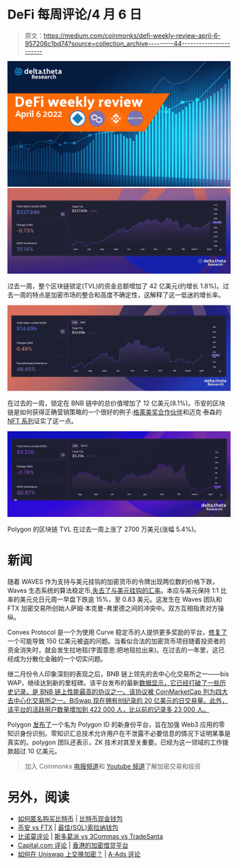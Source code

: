 # DeFi 每周评论/4 月 6 日

> 原文：<https://medium.com/coinmonks/defi-weekly-review-april-6-957206c1bd74?source=collection_archive---------44----------------------->

![](img/f73da0cb46f8e95847bdb53b845e7157.png)![](img/11ffd2a86c4caf2a51726126398d680a.png)

过去一周，整个区块链锁定(TVL)的资金总额增加了 42 亿美元(约增长 1.8%)。过去一周的特点是加密市场的整合和高度不确定性，这解释了这一低迷的增长率。

![](img/d848fa78e9a775359a3440497948a672.png)

在过去的一周，锁定在 BNB 链中的总价值增加了 12 亿美元(8.1%)。币安的区块链是如何获得正确营销策略的一个很好的例子:[格莱美奖合作伙伴](https://www.bsc.news/post/binance-officially-becomes-exchange-partner-of-the-grammy-awards)和迈克·泰森的 [NFT 系列](https://www.bsc.news/post/mike-tyson-mystery-box-comes-to-binance-nft-cz-takes-notice)证实了这一点。

![](img/b8e09310ae2a5f5a63151f7fb89fac88.png)

Polygon 的区块链 TVL 在过去一周上涨了 2700 万美元(涨幅 5.4%)。

# 新闻

随着 WAVES 作为支持与美元挂钩的加密货币的令牌出现两位数的价格下跌，Waves 生态系统的算法稳定币,[失去了与美元挂钩的汇率](https://cointelegraph.com/news/neutrino-dollar-breaks-peg-falls-to-0-82-amid-waves-price-manipulation-accusations)。本应与美元保持 1:1 比率的美元兑日元周一早盘下跌逾 15%，至 0.83 美元。这发生在 Waves 团队和 FTX 加密交易所创始人萨姆·本克曼-弗里德之间的冲突中。双方互相指责对方操纵。

Convex Protocol 是一个为使用 Curve 稳定币的人提供更多奖励的平台，[修复了](https://www.theblockcrypto.com/post/140554/convex-finance-addresses-bug-that-couldve-led-to-a-15-billion-rug-pull)一个可能导致 150 亿美元被盗的问题。当看似合法的加密货币项目随着投资者的资金消失时，就会发生拉地毯(字面意思:把地毯拉出来)。在过去的一年里，这已经成为分散化金融的一个切实问题。

继二月份令人印象深刻的表现之后，BNB 链上领先的去中心化交易所之一——bis WAP，继续达到新的里程碑。该平台发布的最新[数据显示，它已经打破了一些历史记录，是 BNB 链上性能最高的协议之一。该协议被 CoinMarketCap 列为四大去中心化交易所之一。BiSwap 现在拥有创纪录的 20 亿美元的日交易量。此外，该平台的活跃用户数量增加到 422 000 人，比以前的记录多 23 000 人。](https://twitter.com/Biswap_Dex/status/1511026458524897287?s=20&t=v-1FsjuIZjQ_Eqi2M9v0pg)

Polygon [发布了](https://news.bitcoin.com/polygon-announces-zero-knowledge-identity-platform-for-web3/)一个名为 Polygon ID 的新身份平台，旨在加强 Web3 应用的零知识身份识别。零知识汇总技术允许用户在不泄露不必要信息的情况下证明某事是真实的。polygon 团队还表示，ZK 技术对其至关重要。已经为这一领域的工作拨款超过 10 亿美元。

> 加入 Coinmonks [电报频道](https://t.me/coincodecap)和 [Youtube 频道](https://www.youtube.com/c/coinmonks/videos)了解加密交易和投资

# 另外，阅读

*   [如何匿名购买比特币](https://coincodecap.com/buy-bitcoin-anonymously) | [比特币现金钱包](https://coincodecap.com/bitcoin-cash-wallets)
*   [币安 vs FTX](https://coincodecap.com/binance-vs-ftx) | [最佳(SOL)索拉纳钱包](https://coincodecap.com/solana-wallets)
*   [比诺莫评论](https://coincodecap.com/binomo-review) | [斯多葛派 vs 3Commas vs TradeSanta](https://coincodecap.com/stoic-vs-3commas-vs-tradesanta)
*   [Capital.com 评论](https://coincodecap.com/capital-com-review) | [香港的加密借贷平台](https://coincodecap.com/crypto-lending-hong-kong)
*   [如何在 Uniswap 上交换加密？](https://coincodecap.com/swap-crypto-on-uniswap) | [A-Ads 评论](https://coincodecap.com/a-ads-review)